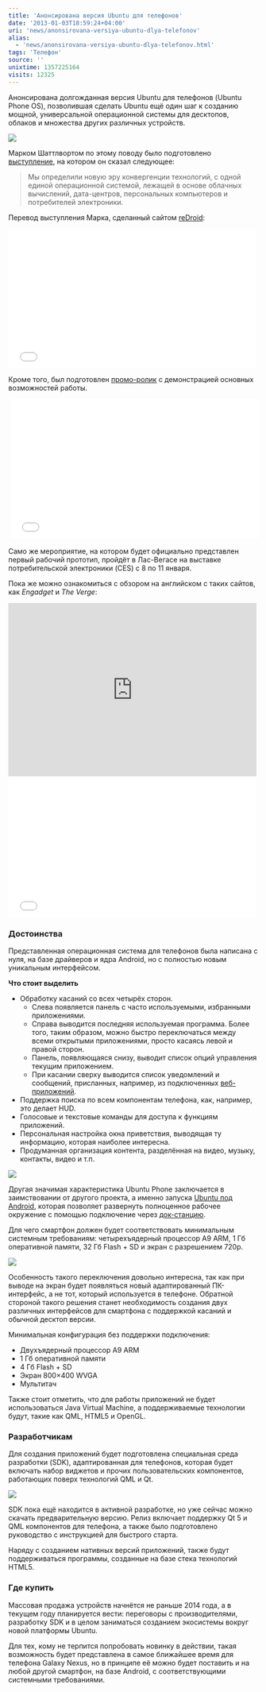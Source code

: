 ```yaml
---
title: 'Анонсирована версия Ubuntu для телефонов'
date: '2013-01-03T18:59:24+04:00'
uri: 'news/anonsirovana-versiya-ubuntu-dlya-telefonov'
alias: 
  - 'news/anonsirovana-versiya-ubuntu-dlya-telefonov.html'
tags: 'Телефон'
source: ''
unixtime: 1357225164
visits: 12325
---
```

Анонсирована долгожданная версия Ubuntu для телефонов (Ubuntu Phone OS), позволившая сделать Ubuntu ещё один шаг к созданию мощной, универсальной операционной системы для десктопов, облаков и множества других различных устройств.

[![](img/2013/01/03/18-00/phone-photo-hero-8342556574-o.jpg)](img/2013/01/03/18-00/phone-photo-hero-8342556574-o.jpg)

Марком Шаттлвортом по этому поводу было подготовлено [выступление](https://www.youtube.com/watch?feature=player_embedded&v=cpWHJDLsqTU), на котором он сказал следующее:

> Мы определили новую эру конвергенции технологий, с одной единой операционной системой, лежащей в основе облачных вычислений, дата-центров, персональных компьютеров и потребителей электроники.

Перевод выступления Марка, сделанный сайтом [reDroid](http://redroid.ru/perevod-chto-takoe-ubuntu-phone/):

<iframe width="500" height="281" src="//www.youtube.com/embed/ASnV-stx6IA" frameborder="0" allowfullscreen=""></iframe>

Кроме того, был подготовлен [промо-ролик](//www.youtube.com/watch?feature=player_embedded&v=LoXpLUr5WB4) с демонстрацией основных возможностей работы.

 <iframe src="//www.youtube.com/embed/LoXpLUr5WB4" frameborder="0" width="500" height="281"></iframe>

Само же мероприятие, на котором будет официально представлен первый рабочий прототип, пройдёт в Лас-Вегасе на выставке потребительской электроники (CES) с 8 по 11 января.

Пока же можно ознакомиться с обзором на английском с таких сайтов, как *Engadget* и *The Verge*:

<iframe id="viddler-ac8413f3" src="http://www.viddler.com/embed/ac8413f3/?f=1&amp;offset=0&amp;autoplay=0&amp;secret=106830881&amp;disablebranding=0&amp;view_secret=106830881" frameborder="0" width="500" height="349"></iframe> 

<iframe src="//www.youtube.com/embed/kXWnMTm7We8" frameborder="0" width="500" height="281"></iframe>

### Достоинства

Представленная операционная система для телефонов была написана с нуля, на базе драйверов и ядра Android, но с полностью новым уникальным интерфейсом.

**Что стоит выделить**

*   Обработку касаний со всех четырёх сторон.
    *   Слева появляется панель с часто используемыми, избранными приложениями.
    *   Справа выводится последняя используемая программа. Более того, таким образом, можно быстро переключаться между всеми открытыми приложениями, просто касаясь левой и правой сторон.
    *   Панель, появляющаяся снизу, выводит список опций управления текущим приложением.
    *   При касании сверху выводится список уведомлений и сообщений, присланных, например, из подключенных [веб-приложений](news/ubuntu-webapps).
*   Поддержка поиска по всем компонентам телефона, как, например, это делает HUD.
*   Голосовые и текстовые команды для доступа к функциям приложений.
*   Персональная настройка окна приветствия, выводящая ту информацию, которая наиболее интересна.
*   Продуманная организация контента, разделённая на видео, музыку, контакты, видео и т.п.

[![](img/2013/01/03/18-00/phone-naturally-neat-8342557410-o.jpg)](img/2013/01/03/18-00/phone-naturally-neat-8342557410-o.jpg)

Другая значимая характеристика Ubuntu Phone заключается в заимствовании от другого проекта, а именно запуска [Ubuntu под Android](news/ubuntu-android-fisl), которая позволяет развернуть полноценное рабочее окружение с помощью подключение через [док-станцию](http://ru.wikipedia.org/wiki/%D0%94%D0%BE%D0%BA-%D1%81%D1%82%D0%B0%D0%BD%D1%86%D0%B8%D1%8F).

Для чего смартфон должен будет соответствовать минимальным системным требованиям: четырехъядерный процессор A9 ARM, 1 Гб оперативной памяти, 32 Гб Flash + SD и экран с разрешением 720p.

[![](img/2013/01/03/18-00/converged-device-440x267-8342549514-o.jpg)](img/2013/01/03/18-00/converged-device-440x267-8342549514-o.jpg)

Особенность такого переключения довольно интересна, так как при выводе на экран будет появляться новый адаптированный ПК-интерфейс, а не тот, который используется в телефоне. Обратной стороной такого решения станет необходимость создания двух различных интерфейсов для смартфона с поддержкой касаний и обычной десктоп версии.

Минимальная конфигурация без поддержки подключения:

*   Двухъядерный процессор A9 ARM
*   1 Гб оперативной памяти
*   4 Гб Flash + SD
*   Экран 800×400 WVGA
*   Мультитач

Также стоит отметить, что для работы приложений не будет использоваться Java Virtual Machine, а поддерживаемые технологии будут, такие как QML, HTML5 и OpenGL.

### Разработчикам

Для создания приложений будет подготовлена специальная среда разработки (SDK), адаптированная для телефонов, которая будет включать набор виджетов и прочих пользовательских компонентов, работающих поверх технологий QML и Qt.

[![](img/2013/01/03/18-00/go-mobile-ubuntu-app-developer-8341493877-o.jpg)](img/2013/01/03/18-00/go-mobile-ubuntu-app-developer-8341493877-o.jpg)

SDK пока ещё находится в активной разработке, но уже сейчас можно скачать предварительную версию. Релиз включает поддержку Qt 5 и QML компонентов для телефона, а также было подготовлено руководство с инструкцией для быстрого старта.

Наряду с созданием нативных версий приложений, также будут поддерживаться программы, созданные на базе стека технологий HTML5.

### Где купить

Массовая продажа устройств начнётся не раньше 2014 года, а в текущем году планируется вести: переговоры с производителями, разработку SDK и в целом заниматься созданием экосистемы вокруг новой платформы Ubuntu.

Для тех, кому не терпится попробовать новинку в действии, такая возможность будет представлена в самое ближайшее время для телефона Galaxy Nexus, но в принципе её можно будет поставить и на любой другой смартфон, на базе Android, с соответствующими системными требованиями.
